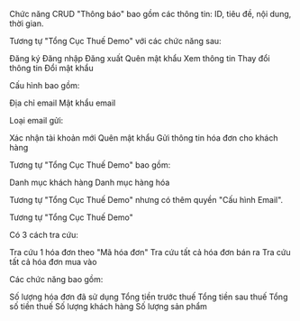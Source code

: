 <!-- Yêu cầu nghiệp vụ của bài toán chính -->

<!-- Các chức năng của bài toán chính -->

<!-- THÔNG BÁO -->

Chức năng CRUD "Thông báo" bao gồm các thông tin: ID, tiêu đề, nội dung, thời gian.

<!-- QUẢN LÝ TÀI KHOẢN -->

Tương tự "Tổng Cục Thuế Demo" với các chức năng sau:

Đăng ký
Đăng nhập
Đăng xuất
Quên mật khẩu
Xem thông tin
Thay đổi thông tin
Đổi mật khẩu

<!-- CẤU HÌNH EMAIL -->

Cấu hình bao gồm:

Địa chỉ email
Mật khẩu email

Loại email gửi:

Xác nhận tài khoản mới
Quên mật khẩu
Gửi thông tin hóa đơn cho khách hàng

<!-- QUẢN LÝ DANH MỤC -->

Tương tự "Tổng Cục Thuế Demo" bao gồm:

Danh mục khách hàng
Danh mục hàng hóa

<!-- QUẢN LÝ HỆ THỐNG -->

Tương tự "Tổng Cục Thuế Demo" nhưng có thêm quyền "Cấu hình Email".

<!-- QUẢN LÝ HÓA ĐƠN ĐIỆN TỬ -->

Tương tự "Tổng Cục Thuế Demo"

<!-- TRA CỨU HÓA ĐƠN -->

Có 3 cách tra cứu:

Tra cứu 1 hóa đơn theo "Mã hóa đơn"
Tra cứu tất cả hóa đơn bán ra
Tra cứu tất cả hóa đơn mua vào

<!-- BÁO CÁO VÀ PHÂN TÍCH HÓA ĐƠN -->

Các chức năng bao gồm:

Số lượng hóa đơn đã sử dụng
Tổng tiền trước thuế
Tổng tiền sau thuế
Tổng số tiền thuế
Số lượng khách hàng
Số lượng sản phẩm
